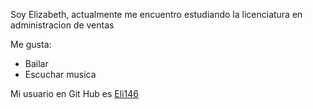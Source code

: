 Soy Elizabeth, actualmente me encuentro estudiando la licenciatura en administracion de ventas

Me gusta:
- Bailar
- Escuchar musica

Mi usuario en Git Hub es [Eli146](https://github.com/Eli146)
